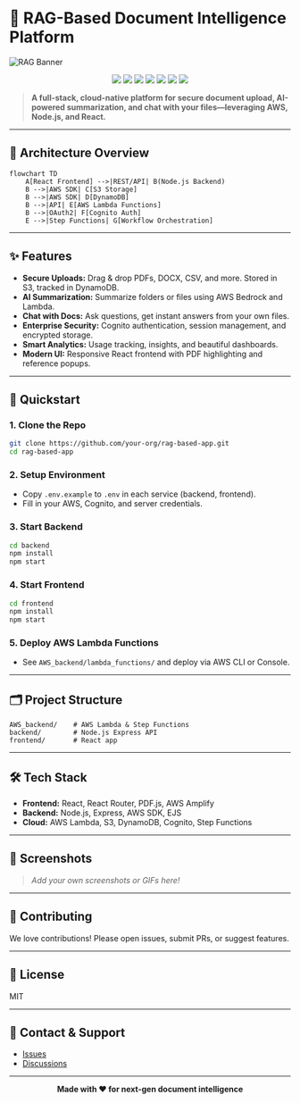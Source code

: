 # 🚀 RAG-Based Document Intelligence Platform

![RAG Banner](https://user-images.githubusercontent.com/placeholder/banner.png)

<p align="center">
  <img src="https://img.shields.io/badge/Node.js-Express-green?logo=node.js" />
  <img src="https://img.shields.io/badge/React-Frontend-blue?logo=react" />
  <img src="https://img.shields.io/badge/AWS-Lambda-orange?logo=amazon-aws" />
  <img src="https://img.shields.io/badge/Cognito-Auth-purple?logo=amazon-aws" />
  <img src="https://img.shields.io/badge/S3-Storage-yellow?logo=amazon-aws" />
  <img src="https://img.shields.io/badge/DynamoDB-Database-4B0082?logo=amazon-dynamodb" />
  <img src="https://img.shields.io/badge/License-MIT-brightgreen" />
</p>

> **A full-stack, cloud-native platform for secure document upload, AI-powered summarization, and chat with your files—leveraging AWS, Node.js, and React.**

---

## 🧩 Architecture Overview

```mermaid
flowchart TD
    A[React Frontend] -->|REST/API| B(Node.js Backend)
    B -->|AWS SDK| C[S3 Storage]
    B -->|AWS SDK| D[DynamoDB]
    B -->|API| E[AWS Lambda Functions]
    B -->|OAuth2| F[Cognito Auth]
    E -->|Step Functions| G[Workflow Orchestration]
```

---

## ✨ Features
- **Secure Uploads:** Drag & drop PDFs, DOCX, CSV, and more. Stored in S3, tracked in DynamoDB.
- **AI Summarization:** Summarize folders or files using AWS Bedrock and Lambda.
- **Chat with Docs:** Ask questions, get instant answers from your own files.
- **Enterprise Security:** Cognito authentication, session management, and encrypted storage.
- **Smart Analytics:** Usage tracking, insights, and beautiful dashboards.
- **Modern UI:** Responsive React frontend with PDF highlighting and reference popups.

---

## 🚦 Quickstart

### 1. Clone the Repo
```sh
git clone https://github.com/your-org/rag-based-app.git
cd rag-based-app
```

### 2. Setup Environment
- Copy `.env.example` to `.env` in each service (backend, frontend).
- Fill in your AWS, Cognito, and server credentials.

### 3. Start Backend
```sh
cd backend
npm install
npm start
```

### 4. Start Frontend
```sh
cd frontend
npm install
npm start
```

### 5. Deploy AWS Lambda Functions
- See `AWS_backend/lambda_functions/` and deploy via AWS CLI or Console.

---

## 🗂️ Project Structure

```
AWS_backend/    # AWS Lambda & Step Functions
backend/        # Node.js Express API
frontend/       # React app
```

---

## 🛠️ Tech Stack
- **Frontend:** React, React Router, PDF.js, AWS Amplify
- **Backend:** Node.js, Express, AWS SDK, EJS
- **Cloud:** AWS Lambda, S3, DynamoDB, Cognito, Step Functions

---

## 📸 Screenshots
> _Add your own screenshots or GIFs here!_

---

## 🤝 Contributing
We love contributions! Please open issues, submit PRs, or suggest features.

---

## 📄 License
MIT

---

## 💬 Contact & Support
- [Issues](https://github.com/your-org/rag-based-app/issues)
- [Discussions](https://github.com/your-org/rag-based-app/discussions)

---

<p align="center"><b>Made with ❤️ for next-gen document intelligence</b></p>
